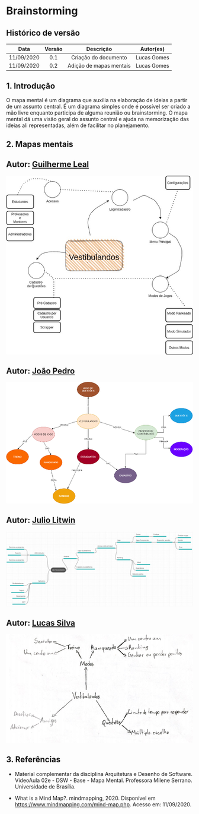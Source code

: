 # Brainstorming

## Histórico de versão
| Data | Versão | Descrição | Autor(es) |
| :--: | :----: | :-------: | :-------: |
| 11/09/2020| 0.1 | Criação do documento | Lucas Gomes |
| 11/09/2020| 0.2 | Adição de mapas mentais | Lucas Gomes |

## 1. Introdução
O mapa mental é um diagrama que auxilia na elaboração de ideias a partir de um assunto central. É um diagrama simples onde é possível ser criado a mão livre enquanto participa de alguma reunião ou brainstorming. O mapa mental dá uma visão geral do assunto central e ajuda na memorização das ideias ali representadas, além de facilitar no planejamento.

## 2. Mapas mentais

## Autor: [Guilherme Leal](https://github.com/gleal17)
![Mapa mental - Guilherme Leal](./img/mapas_mentais/mapa_Guilherme.jpg)

## Autor: [João Pedro](https://github.com/jpmartins201)
![Mapa mental - João Pedro](./img/mapas_mentais/mapa_Joao.png)

## Autor: [Julio Litwin](https://github.com/juliolitwin)
![Mapa mental - Júlio Litwin](./img/mapas_mentais/mapa_Julio.png)

## Autor: [Lucas Silva](https://github.com/lucasgomesgs0)
![Mapa mental - Lucas Silva](./img/mapas_mentais/mapa_Lucas.png)


## 3. Referências
- Material complementar da disciplina Arquitetura e Desenho de Software. VideoAula 02e - DSW - Base - Mapa Mental. Professora Milene Serrano. Universidade de Brasília.

- What is a Mind Map?. mindmapping, 2020. Disponível em https://www.mindmapping.com/mind-map.php. Acesso em: 11/09/2020.